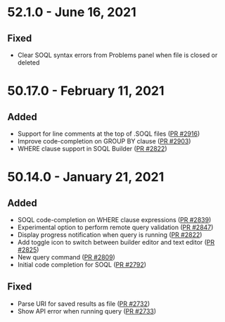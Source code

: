 # 52.1.0 - June 16, 2021

## Fixed

- Clear SOQL syntax errors from Problems panel when file is closed or deleted

# 50.17.0 - February 11, 2021

## Added

- Support for line comments at the top of .SOQL files ([PR #2916](https://github.com/forcedotcom/salesforcedx-vscode/pull/2916))
- Improve code-completion on GROUP BY clause ([PR #2903](https://github.com/forcedotcom/salesforcedx-vscode/pull/2903))
- WHERE clause support in SOQL Builder ([PR #2822](https://github.com/forcedotcom/salesforcedx-vscode/pull/2822))

# 50.14.0 - January 21, 2021

## Added

- SOQL code-completion on WHERE clause expressions ([PR #2839](https://github.com/forcedotcom/salesforcedx-vscode/pull/2839))
- Experimental option to perform remote query validation ([PR #2847](https://github.com/forcedotcom/salesforcedx-vscode/pull/2847))
- Display progress notification when query is running ([PR #2822](https://github.com/forcedotcom/salesforcedx-vscode/pull/2822))
- Add toggle icon to switch between builder editor and text editor ([PR #2825](https://github.com/forcedotcom/salesforcedx-vscode/pull/2825))
- New query command ([PR #2809](https://github.com/forcedotcom/salesforcedx-vscode/pull/2809))
- Initial code completion for SOQL ([PR #2792](https://github.com/forcedotcom/salesforcedx-vscode/pull/2792))

## Fixed

- Parse URI for saved results as file ([PR #2732](https://github.com/forcedotcom/salesforcedx-vscode/pull/2732))
- Show API error when running query ([PR #2733](https://github.com/forcedotcom/salesforcedx-vscode/pull/2733))
